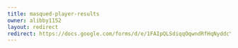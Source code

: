 ```yaml
---
title: masqued-player-results
owner: alibby1152
layout: redirect
redirect: https://docs.google.com/forms/d/e/1FAIpQLSdiqqOqwndRfHqNyddcYmde7-Np9jdqrmU8VfvRSh26Vbah-A/viewform
---
```

